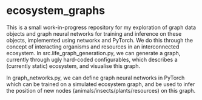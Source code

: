 # ecosystem_graphs

This is a small work-in-progress repository for my exploration of graph data objects and graph neural networks for training and inference on these objects, implemented using networkx and PyTorch.
We do this through the concept of interacting organisms and resources in an interconnected ecosystem.
In src.life_graph_generation.py, we can generate a graph, currently through ugly hard-coded configurables, which describes a (currently static) ecosystem, and visualise this graph.

In graph_networks.py, we can define graph neural networks in PyTorch which can be trained on a simulated ecosystem graph, and be used to infer the position of new nodes (animals/insects/plants/resources) on this graph.